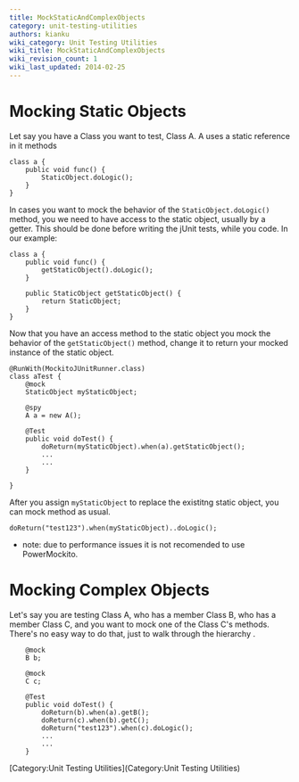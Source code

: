 ```yaml
---
title: MockStaticAndComplexObjects
category: unit-testing-utilities
authors: kianku
wiki_category: Unit Testing Utilities
wiki_title: MockStaticAndComplexObjects
wiki_revision_count: 1
wiki_last_updated: 2014-02-25
---
```


# Mocking Static Objects

Let say you have a Class you want to test, Class A. A uses a static reference in it methods

    class a {
        public void func() {
            StaticObject.doLogic();
        }
    }

In cases you want to mock the behavior of the `StaticObject.doLogic()` method, you we need to have access to the static object, usually by a getter. This should be done before writing the jUnit tests, while you code. In our example:

    class a {
        public void func() {
            getStaticObject().doLogic();
        }

        public StaticObject getStaticObject() {
            return StaticObject;
        }
    }

Now that you have an access method to the static object you mock the behavior of the `getStaticObject()` method, change it to return your mocked instance of the static object.

    @RunWith(MockitoJUnitRunner.class)
    class aTest {
        @mock
        StaticObject myStaticObject;

        @spy
        A a = new A();

        @Test
        public void doTest() {
            doReturn(myStaticObject).when(a).getStaticObject();
            ...
            ...
        }

    }

After you assign `myStaticObject` to replace the existitng static object, you can mock method as usual.

    doReturn("test123").when(myStaticObject)..doLogic();

*   note: due to performance issues it is not recomended to use PowerMockito.

# Mocking Complex Objects

Let's say you are testing Class A, who has a member Class B, who has a member Class C, and you want to mock one of the Class C's methods. There's no easy way to do that, just to walk through the hierarchy .

        @mock
        B b;

        @mock
        C c;

        @Test
        public void doTest() {
            doReturn(b).when(a).getB();
            doReturn(c).when(b).getC();
            doReturn("test123").when(c).doLogic();
            ...
            ...
        }

[Category:Unit Testing Utilities](Category:Unit Testing Utilities)
